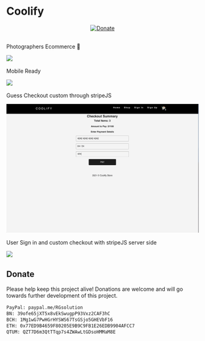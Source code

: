 # Coolify
<div align="center">
  <a href="https://paypal.me/RGsolution?locale.x=en_US">
    <img alt="Donate" src="https://img.shields.io/badge/Donate-PayPal-blue.svg" />
  </a>
</div>

<br />

Photographers Ecommerce 📸

![](Mar-04-202105-04-43.gif)

Mobile Ready

![](Mar-04-202104-58-35.gif)

Guess Checkout custom through stripeJS

![](nousersignout.gif)

User Sign in and custom checkout with stripeJS server side

![](23gif)

## Donate

Please help keep this project alive! Donations are welcome and will go towards further development of this project.

    PayPal: paypal.me/RGsolution
    BN: 39ofe65jXT5x8vEkSwugpP93Vxz2CAF3hC
    BCH: 1Mg1wG7PwHGrHYSWS67TsGSjo5GHEVbF16
    ETH: 0x77ED9B4659F80205E9B9C9FB1E26EDB9904AFCC7
    QTUM: QZT7D6m3QtTTqp7s4ZWAwLtGDsoHMMaM8E